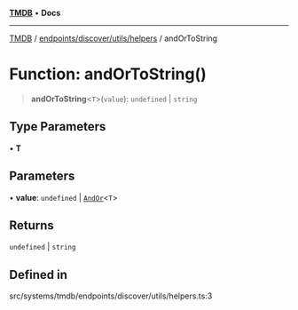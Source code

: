 [**TMDB**](../../../../../README.md) • **Docs**

***

[TMDB](../../../../../README.md) / [endpoints/discover/utils/helpers](../README.md) / andOrToString

# Function: andOrToString()

> **andOrToString**\<`T`\>(`value`): `undefined` \| `string`

## Type Parameters

• **T**

## Parameters

• **value**: `undefined` \| [`AndOr`](../../../types/AndOr/type-aliases/AndOr.md)\<`T`\>

## Returns

`undefined` \| `string`

## Defined in

src/systems/tmdb/endpoints/discover/utils/helpers.ts:3
